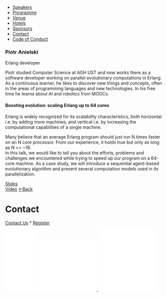 *   [Speakers](/lambdadays2015/#speakers)
*   [Programme](/lambdadays2015/#programme)
*   [Venue](/lambdadays2015/#venue)
*   [Hotels](/lambdadays2015/#hotels)
*   [Sponsors](/lambdadays2015/#sponsors)
*   [Contact](/lambdadays2015/#contact)
*   [Code of Conduct](/lambdadays2015/about#code-of-conduct)

  

### Piotr Anielski

Erlang developer  

Piotr studied Computer Science at AGH UST and now works there as a software developer working on parallel evolutionary computations in Erlang. As a continuous learner, he likes to discover new things and concepts, often in the areas of programming languages and new technologies. In his free time he learns about AI and robotics from MOOCs.

#### Boosting evolution: scaling Erlang up to 64 cores

Erlang is widely recognized for its scalability characteristics, both horizontal i.e. by adding more machines, and vertical i.e. by increasing the computational capabilities of a single machine.  
  
Many believe that an average Erlang program should just run N times faster on an N core processor. From our experience, it holds true but only as long as N <= ~16.  
In this talk, we would like to tell you about the efforts, problems and challenges we encountered while trying to speed up our program on a 64-core machine. As a case study, we will introduce a sequential agent-based evolutionary algorithm and present several computation models used in its parallelization.

[Slides]( 	/static/upload/media/1425484662159134lambdadaysanielskistypka.pdf)  
[Video](https://vimeo.com/124621463) [←Back](/lambdadays2015)

# Contact

[Contact Us](https://www.lambdadays.org/lambdadays2020/#contact) \* [Register](https://www.lambdadays.org/lambdadays2020/#register)

 [![facebook icon](/static/upload/media/1407736708498708fb_glowna.png)](https://www.facebook.com/events/624296757687805/?context=create&source=49) [ ![twitter icon](/static/upload/media/1407736735506811tw_glowna.png) ](https://twitter.com/LambdaDays) [![lanyrd icon](/static/upload/media/1407736760562017l_glowna.png)](http://lanyrd.com/2015/lambdadays/) 
